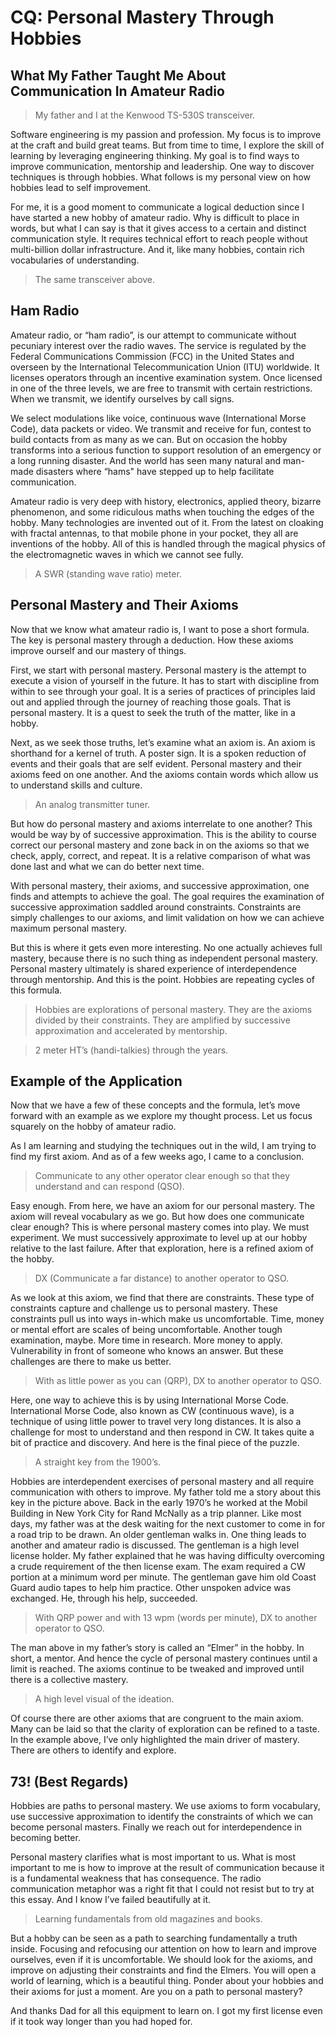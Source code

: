 # CQ: Personal Mastery Through Hobbies
## What My Father Taught Me About Communication In Amateur Radio

> My father and I at the Kenwood TS-530S transceiver.

Software engineering is my passion and profession. My focus is to improve at the craft and build great teams. But from time to time, I explore the skill of learning by leveraging engineering thinking. My goal is to find ways to improve communication, mentorship and leadership. One way to discover techniques is through hobbies. What follows is my personal view on how hobbies lead to self improvement.

For me, it is a good moment to communicate a logical deduction since I have started a new hobby of amateur radio. Why is difficult to place in words, but what I can say is that it gives access to a certain and distinct communication style. It requires technical effort to reach people without multi-billion dollar infrastructure. And it, like many hobbies, contain rich vocabularies of understanding.

> The same transceiver above.

## Ham Radio

Amateur radio, or “ham radio”, is our attempt to communicate without pecuniary interest over the radio waves. The service is regulated by the Federal Communications Commission (FCC) in the United States and overseen by the International Telecommunication Union (ITU) worldwide. It licenses operators through an incentive examination system. Once licensed in one of the three levels, we are free to transmit with certain restrictions. When we transmit, we identify ourselves by call signs.

We select modulations like voice, continuous wave (International Morse Code), data packets or video. We transmit and receive for fun, contest to build contacts from as many as we can. But on occasion the hobby transforms into a serious function to support resolution of an emergency or a long running disaster. And the world has seen many natural and man-made disasters where “hams" have stepped up to help facilitate communication.

Amateur radio is very deep with history, electronics, applied theory, bizarre phenomenon, and some ridiculous maths when touching the edges of the hobby. Many technologies are invented out of it. From the latest on cloaking with fractal antennas, to that mobile phone in your pocket, they all are inventions of the hobby. All of this is handled through the magical physics of the electromagnetic waves in which we cannot see fully.

> A SWR (standing wave ratio) meter.

## Personal Mastery and Their Axioms

Now that we know what amateur radio is, I want to pose a short formula. The key is personal mastery through a deduction. How these axioms improve ourself and our mastery of things.

First, we start with personal mastery. Personal mastery is the attempt to execute a vision of yourself in the future. It has to start with discipline from within to see through your goal. It is a series of practices of principles laid out and applied through the journey of reaching those goals. That is personal mastery. It is a quest to seek the truth of the matter, like in a hobby.

Next, as we seek those truths, let’s examine what an axiom is. An axiom is shorthand for a kernel of truth. A poster sign. It is a spoken reduction of events and their goals that are self evident. Personal mastery and their axioms feed on one another. And the axioms contain words which allow us to understand skills and culture.

> An analog transmitter tuner.

But how do personal mastery and axioms interrelate to one another? This would be way by of successive approximation. This is the ability to course correct our personal mastery and zone back in on the axioms so that we check, apply, correct, and repeat. It is a relative comparison of what was done last and what we can do better next time.

With personal mastery, their axioms, and successive approximation, one finds and attempts to achieve the goal. The goal requires the examination of successive approximation saddled around constraints. Constraints are simply challenges to our axioms, and limit validation on how we can achieve maximum personal mastery.

But this is where it gets even more interesting. No one actually achieves full mastery, because there is no such thing as independent personal mastery. Personal mastery ultimately is shared experience of interdependence through mentorship. And this is the point. Hobbies are repeating cycles of this formula.

> Hobbies are explorations of personal mastery. They are the axioms divided by their constraints. They are amplified by successive approximation and accelerated by mentorship.

> 2 meter HT’s (handi-talkies) through the years.

## Example of the Application

Now that we have a few of these concepts and the formula, let’s move forward with an example as we explore my thought process. Let us focus squarely on the hobby of amateur radio.

As I am learning and studying the techniques out in the wild, I am trying to find my first axiom. And as of a few weeks ago, I came to a conclusion.

> Communicate to any other operator clear enough so that they understand and can respond (QSO).

Easy enough. From here, we have an axiom for our personal mastery. The axiom will reveal vocabulary as we go. But how does one communicate clear enough? This is where personal mastery comes into play. We must experiment. We must successively approximate to level up at our hobby relative to the last failure. After that exploration, here is a refined axiom of the hobby.

> DX (Communicate a far distance) to another operator to QSO.

As we look at this axiom, we find that there are constraints. These type of constraints capture and challenge us to personal mastery. These constraints pull us into ways in-which make us uncomfortable. Time, money or mental effort are scales of being uncomfortable. Another tough examination, maybe. More time in research. More money to apply. Vulnerability in front of someone who knows an answer. But these challenges are there to make us better.

> With as little power as you can (QRP), DX to another operator to QSO.

Here, one way to achieve this is by using International Morse Code. International Morse Code, also known as CW (continuous wave), is a technique of using little power to travel very long distances. It is also a challenge for most to understand and then respond in CW. It takes quite a bit of practice and discovery. And here is the final piece of the puzzle.

> A straight key from the 1900’s.

Hobbies are interdependent exercises of personal mastery and all require communication with others to improve. My father told me a story about this key in the picture above. Back in the early 1970’s he worked at the Mobil Building in New York City for Rand McNally as a trip planner. Like most days, my father was at the desk waiting for the next customer to come in for a road trip to be drawn. An older gentleman walks in. One thing leads to another and amateur radio is discussed. The gentleman is a high level license holder. My father explained that he was having difficulty overcoming a crude requirement of the then license exam. The exam required a CW portion at a minimum word per minute. The gentleman gave him old Coast Guard audio tapes to help him practice. Other unspoken advice was exchanged. He, through his help, succeeded.

> With QRP power and with 13 wpm (words per minute), DX to another operator to QSO.

The man above in my father’s story is called an “Elmer” in the hobby. In short, a mentor. And hence the cycle of personal mastery continues until a limit is reached. The axioms continue to be tweaked and improved until there is a collective mastery.

> A high level visual of the ideation.

Of course there are other axioms that are congruent to the main axiom. Many can be laid so that the clarity of exploration can be refined to a taste. In the example above, I’ve only highlighted the main driver of mastery. There are others to identify and explore.

## 73! (Best Regards)

Hobbies are paths to personal mastery. We use axioms to form vocabulary, use successive approximation to identify the constraints of which we can become personal masters. Finally we reach out for interdependence in becoming better.

Personal mastery clarifies what is most important to us. What is most important to me is how to improve at the result of communication because it is a fundamental weakness that has consequence. The radio communication metaphor was a right fit that I could not resist but to try at this essay. And I know I’ve failed beautifully at it.


> Learning fundamentals from old magazines and books.

But a hobby can be seen as a path to searching fundamentally a truth inside. Focusing and refocusing our attention on how to learn and improve ourselves, even if it is uncomfortable. We should look for the axioms, and improve on adjusting their constraints and find the Elmers. You will open a world of learning, which is a beautiful thing. Ponder about your hobbies and their axioms for just a moment. Are you on a path to personal mastery?

And thanks Dad for all this equipment to learn on. I got my first license even if it took way longer than you had hoped for.
